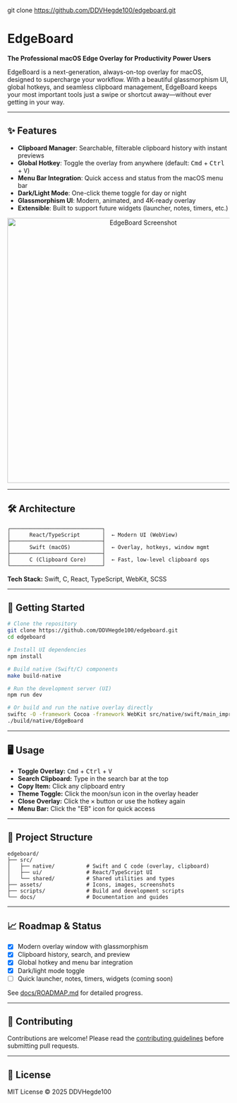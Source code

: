 git clone https://github.com/DDVHegde100/edgeboard.git

# EdgeBoard

**The Professional macOS Edge Overlay for Productivity Power Users**

EdgeBoard is a next-generation, always-on-top overlay for macOS, designed to supercharge your workflow. With a beautiful glassmorphism UI, global hotkeys, and seamless clipboard management, EdgeBoard keeps your most important tools just a swipe or shortcut away—without ever getting in your way.

---

## ✨ Features

- **Clipboard Manager**: Searchable, filterable clipboard history with instant previews
- **Global Hotkey**: Toggle the overlay from anywhere (default: <kbd>Cmd</kbd> + <kbd>Ctrl</kbd> + <kbd>V</kbd>)
- **Menu Bar Integration**: Quick access and status from the macOS menu bar
- **Dark/Light Mode**: One-click theme toggle for day or night
- **Glassmorphism UI**: Modern, animated, and 4K-ready overlay
- **Extensible**: Built to support future widgets (launcher, notes, timers, etc.)

<p align="center">
	<img src="assets/edgeboard_screenshot.png" alt="EdgeBoard Screenshot" width="600"/>
</p>

---

## 🛠️ Architecture

```
┌─────────────────────────────┐
│      React/TypeScript       │  ← Modern UI (WebView)
├─────────────────────────────┤
│      Swift (macOS)          │  ← Overlay, hotkeys, window mgmt
├─────────────────────────────┤
│      C (Clipboard Core)     │  ← Fast, low-level clipboard ops
└─────────────────────────────┘
```

**Tech Stack:** Swift, C, React, TypeScript, WebKit, SCSS

---

## 🚀 Getting Started

```bash
# Clone the repository
git clone https://github.com/DDVHegde100/edgeboard.git
cd edgeboard

# Install UI dependencies
npm install

# Build native (Swift/C) components
make build-native

# Run the development server (UI)
npm run dev

# Or build and run the native overlay directly
swiftc -O -framework Cocoa -framework WebKit src/native/swift/main_improved.swift -o build/native/EdgeBoard
./build/native/EdgeBoard
```

---

## 🖥️ Usage

- **Toggle Overlay:** <kbd>Cmd</kbd> + <kbd>Ctrl</kbd> + <kbd>V</kbd>
- **Search Clipboard:** Type in the search bar at the top
- **Copy Item:** Click any clipboard entry
- **Theme Toggle:** Click the moon/sun icon in the overlay header
- **Close Overlay:** Click the <kbd>✕</kbd> button or use the hotkey again
- **Menu Bar:** Click the "EB" icon for quick access

---

## 📁 Project Structure

```
edgeboard/
├── src/
│   ├── native/          # Swift and C code (overlay, clipboard)
│   ├── ui/              # React/TypeScript UI
│   └── shared/          # Shared utilities and types
├── assets/              # Icons, images, screenshots
├── scripts/             # Build and development scripts
└── docs/                # Documentation and guides
```

---

## 📈 Roadmap & Status

- [x] Modern overlay window with glassmorphism
- [x] Clipboard history, search, and preview
- [x] Global hotkey and menu bar integration
- [x] Dark/light mode toggle
- [ ] Quick launcher, notes, timers, widgets (coming soon)

See [docs/ROADMAP.md](docs/ROADMAP.md) for detailed progress.

---

## 🤝 Contributing

Contributions are welcome! Please read the [contributing guidelines](docs/CONTRIBUTING.md) before submitting pull requests.

---

## 📄 License

MIT License © 2025 DDVHegde100
